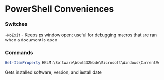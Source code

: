 # PowerShell Conveniences

### Switches

`-NoExit` - Keeps ps window open; useful for debugging macros that are ran when a document is open

### Commands

```PowerShell
Get-ItemProperty HKLM:\Software\Wow6432Node\Microsoft\Windows\CurrentVersion\Uninstall\* | Select-Object DisplayName, DisplayVersion, InstallDate
```
Gets installed software, version, and install date.
